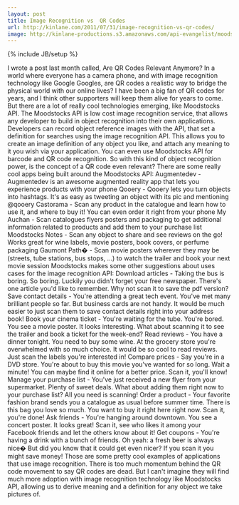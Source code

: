 ```yaml
---
layout: post
title: Image Recognition vs  QR Codes
url: http://kinlane.com/2011/07/31/image-recognition-vs-qr-codes/
image: http://kinlane-productions.s3.amazonaws.com/api-evangelist/moodstocks/Moodstocks-Logo.png
---
```

{% include JB/setup %}
<p>
     I wrote a post last month called, Are QR Codes Relevant Anymore? In a world where everyone has a camera phone, and with image recognition technology like Google Googles, are QR codes a realistic way to bridge the physical world with our online lives? I have been a big fan of QR codes for years, and I think other supporters will keep them alive for years to come. But there are a lot of really cool technologies emerging, like Moodstocks API. The Moodstocks API is low cost image recognition service, that allows any developer to build in object recognition into their own applications. Developers can record object reference images with the API, that set a definition for searches using the image recognition API. This allows you to create an image definition of any object you like, and attach any meaning to it you wish via your application. You can even use Moodstocks API for barcode and QR code recognition. So with this kind of object recognition power, is the concept of a QR code even relevant? There are some really cool apps being built around the Moodstocks API: Augmentedev - Augmentedev is an awesome augmented reality app that lets you experience products with your phone Qooery - Qooery lets you turn objects into hashtags. It's as easy as tweeting an object with its pic and mentioning @qooery Castorama - Scan any product in the catalogue and learn how to use it, and where to buy it! You can even order it right from your phone My Auchan - Scan catalogues flyers posters and packaging to get additional information related to products and add them to your purchase list Moodstocks Notes - Scan any object to share and see reviews on the go! Works great for wine labels, movie posters, book covers, or perfume packaging Gaumont Path� - Scan movie posters wherever they may be (streets, tube stations, bus stops, ...) to watch the trailer and book your next movie session Moodstocks makes some other suggestions about uses cases for the image recognition API: Download articles - Taking the bus is boring. So boring. Luckily you didn't forget your free newspaper. There's one article you'd like to remember. Why not scan it to save the pdf version? Save contact details - You're attending a great tech event. You've met many brilliant people so far. But business cards are not handy. It would be much easier to just scan them to save contact details right into your address book! Book your cinema ticket - You're waiting for the tube. You're bored. You see a movie poster. It looks interesting. What about scanning it to see the trailer and book a ticket for the week-end? Read reviews - You have a dinner tonight. You need to buy some wine. At the grocery store you're overwhelmed with so much choice. It would be so cool to read reviews. Just scan the labels you're interested in! Compare prices - Say you're in a DVD store. You're about to buy this movie you've wanted for so long. Wait a minute! You can maybe find it online for a better price. Scan it, you'll know! Manage your purchase list - You've just received a new flyer from your supermarket. Plenty of sweet deals. What about adding them right now to your purchase list? All you need is scanning! Order a product - Your favorite fashion brand sends you a catalogue as usual before summer time. There is this bag you love so much. You want to buy it right here right now. Scan it, you're done! Ask friends - You're hanging around downtown. You see a concert poster. It looks great! Scan it, see who likes it among your Facebook friends and let the others know about it! Get coupons - You're having a drink with a bunch of friends. Oh yeah: a fresh beer is always nice� But did you know that it could get even nicer? If you scan it you might save money! Those are some pretty cool examples of applications that use image recognition. There is too much momentum behind the QR code movement to say QR codes are dead. But I can't imagine they will find much more adoption with image recognition technology like Moodstocks API, allowing us to derive meaning and a definition for any object we take pictures of.
</p>